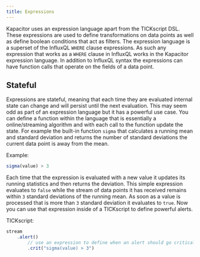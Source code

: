 ```yaml
---
title: Expressions
---
```


Kapacitor uses an expression language apart from the TICKscript DSL.
These expressions are used to define transformations on data points as well as define boolean conditions that act as filters.
The expression language is a superset of the InfluxQL `WHERE` clause expressions.
As such any expression that works as a `WHERE` clause in InfluxQL works in the Kapacitor expression language.
In addition to InfluxQL syntax the expressions can have function calls that operate on the fields of a data point.


Stateful
--------

Expressions are stateful, meaning that each time they are evaluated internal state can change and will persist until the next evaluation.
This may seem odd as part of an expression language but it has a powerful use case.
You can define a function within the language that is essentially a online/streaming algorithm and with each call to the function update the state.
For example the built-in function `sigma` that calculates a running mean and standard deviation and returns the number of standard deviations the current data point is away from the mean.

Example:

```javascript
sigma(value) > 3
```

Each time that the expression is evaluated with a new value it updates its running statistics and then returns the deviation.
This simple expression evaluates to `false` while the stream of data points it has received remains within `3` standard deviations of the running mean.
As soon as a value is processed that is more than `3` standard deviation it evaluates to `true`.
Now you can use that expression inside of a TICKscript to define powerful alerts.

TICKscript:

```javascript
stream
    .alert()
        // use an expression to define when an alert should go critical.
        .crit("sigma(value) > 3")
```







